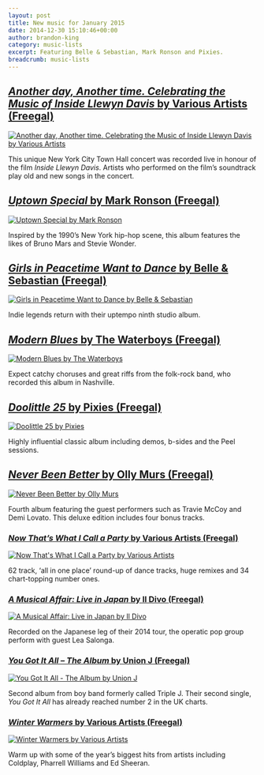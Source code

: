 ```yaml
---
layout: post
title: New music for January 2015
date: 2014-12-30 15:10:46+00:00
author: brandon-king
category: music-lists
excerpt: Featuring Belle & Sebastian, Mark Ronson and Pixies.
breadcrumb: music-lists
---
```

## [<cite>Another day, Another time. Celebrating the Music of Inside Llewyn Davis</cite> by Various Artists (Freegal)](http://suffolk.spydus.co.uk/cgi-bin/spydus.exe/ENQ/OPAC/BIBENQ/17754687?QRY=CTIBIB%3C%20IRN(26251247)&QRYTEXT=Another%20day%2C%20another%20time%20%5Bsound%20recording%5D)

[![Another day, Another time. Celebrating the Music of Inside Llewyn Davis by Various Artists](http://suffolklibraries.co.uk/wp-content/uploads/2014/12/anotherdaytime.jpg)](http://suffolk.spydus.co.uk/cgi-bin/spydus.exe/ENQ/OPAC/BIBENQ/17754687?QRY=CTIBIB%3C%20IRN(26251247)&#038;QRYTEXT=Another%20day%2C%20another%20time%20%5Bsound%20recording%5D)

This unique New York City Town Hall concert was recorded live in honour of the film <cite>Inside Llewyn Davis</cite>. Artists who performed on the film&#8217;s soundtrack play old and new songs in the concert.

## [<cite>Uptown Special</cite> by Mark Ronson (Freegal)](http://suffolk.spydus.co.uk/cgi-bin/spydus.exe/ENQ/OPAC/BIBENQ/13383183?QRY=CTIBIB%3C%20IRN(47356167)&QRYTEXT=Uptown%20special%20%5Bsound%20recording%5D)

[![Uptown Special by Mark Ronson](http://suffolklibraries.co.uk/wp-content/uploads/2014/12/uptownspecial.jpg)](http://suffolk.spydus.co.uk/cgi-bin/spydus.exe/ENQ/OPAC/BIBENQ/13383183?QRY=CTIBIB%3C%20IRN(47356167)&QRYTEXT=Uptown%20special%20%5Bsound%20recording%5D)

Inspired by the 1990&#8217;s New York hip-hop scene, this album features the likes of Bruno Mars and Stevie Wonder.

## [<cite>Girls in Peacetime Want to Dance</cite> by Belle & Sebastian (Freegal)](http://suffolk.spydus.co.uk/cgi-bin/spydus.exe/ENQ/OPAC/BIBENQ/13380733?QRY=CTIBIB%3C%20IRN(46651849)&QRYTEXT=Girls%20in%20peacetime%20want%20to%20dance%20%5Bsound%20recording%5D)

[![Girls in Peacetime Want to Dance by Belle & Sebastian](http://suffolklibraries.co.uk/wp-content/uploads/2014/12/girlsinpeacetime.jpg)](http://suffolk.spydus.co.uk/cgi-bin/spydus.exe/ENQ/OPAC/BIBENQ/13380733?QRY=CTIBIB%3C%20IRN(46651849)&QRYTEXT=Girls%20in%20peacetime%20want%20to%20dance%20%5Bsound%20recording%5D)

Indie legends return with their uptempo ninth studio album.

## [<cite>Modern Blues</cite> by The Waterboys (Freegal)](http://suffolk.spydus.co.uk/cgi-bin/spydus.exe/ENQ/OPAC/BIBENQ/13379165?QRY=CTIBIB%3C%20IRN(45621789)&QRYTEXT=Modern%20blues%20%5Bsound%20recording%5D)

[![Modern Blues by The Waterboys](http://suffolklibraries.co.uk/wp-content/uploads/2014/12/modernblues.jpg)](http://suffolk.spydus.co.uk/cgi-bin/spydus.exe/ENQ/OPAC/BIBENQ/13379165?QRY=CTIBIB%3C%20IRN(45621789)&QRYTEXT=Modern%20blues%20%5Bsound%20recording%5D)

Expect catchy choruses and great riffs from the folk-rock band, who recorded this album in Nashville.

## [<cite>Doolittle 25</cite> by Pixies (Freegal)](http://suffolk.spydus.co.uk/cgi-bin/spydus.exe/ENQ/OPAC/BIBENQ/13378371?QRY=CTIBIB%3C%20IRN(45909092)&QRYTEXT=Doolittle%2025%20%3A%20B-sides%2C%20Peel%20sessions%2C%20demos%2C%20plus%20album%20%5Bsound%20recording%5D)

[![Doolittle 25 by Pixies](http://suffolklibraries.co.uk/wp-content/uploads/2014/12/doolittle25.jpg)](http://suffolk.spydus.co.uk/cgi-bin/spydus.exe/ENQ/OPAC/BIBENQ/13378371?QRY=CTIBIB%3C%20IRN(45909092)&QRYTEXT=Doolittle%2025%20%3A%20B-sides%2C%20Peel%20sessions%2C%20demos%2C%20plus%20album%20%5Bsound%20recording%5D)

Highly influential classic album including demos, b-sides and the Peel sessions.

## [<cite>Never Been Better</cite> by Olly Murs (Freegal)](http://suffolklibraries.freegalmusic.com/artists/view/T2xseSBNdXJz/29284324/c29ueQ)

[![Never Been Better by Olly Murs](http://suffolklibraries.co.uk/wp-content/uploads/2014/12/ollymurs.png)](http://suffolklibraries.freegalmusic.com/artists/view/T2xseSBNdXJz/29284324/c29ueQ)

Fourth album featuring the guest performers such as Travie McCoy and Demi Lovato. This deluxe edition includes four bonus tracks.

### [<cite>Now That&#8217;s What I Call a Party</cite> by Various Artists (Freegal)](http://suffolklibraries.freegalmusic.com/artists/view/VmFyaW91cw==/29599311/c29ueQ)

[![Now That's What I Call a Party by Various Artists](http://suffolklibraries.co.uk/wp-content/uploads/2014/12/nowparty.jpg)](http://suffolklibraries.freegalmusic.com/artists/view/VmFyaW91cw==/29599311/c29ueQ)

62 track, ‘all in one place’ round-up of dance tracks, huge remixes and 34 chart-topping number ones.

### [<cite>A Musical Affair: Live in Japan</cite> by Il Divo (Freegal)](http://suffolklibraries.freegalmusic.com/artists/view/SWwgRGl2bw==/29697577/c29ueQ)

[![A Musical Affair: Live in Japan by Il Divo](http://suffolklibraries.co.uk/wp-content/uploads/2014/12/musicalaffairjapan.jpg)](http://suffolklibraries.freegalmusic.com/artists/view/SWwgRGl2bw==/29697577/c29ueQ)

Recorded on the Japanese leg of their 2014 tour, the operatic pop group perform with guest Lea Salonga.

### [<cite>You Got It All &#8211; The Album</cite> by Union J (Freegal)](http://suffolklibraries.freegalmusic.com/artists/view/VW5pb24gSg==/29618025/c29ueQ)

[![You Got It All - The Album by Union J](http://suffolklibraries.co.uk/wp-content/uploads/2014/12/yougotitall.jpg)](http://suffolklibraries.freegalmusic.com/artists/view/VW5pb24gSg==/29618025/c29ueQ)

Second album from boy band formerly called Triple J. Their second single, <cite>You Got It All</cite> has already reached number 2 in the UK charts.

### [<cite>Winter Warmers</cite> by Various Artists (Freegal)](http://suffolklibraries.freegalmusic.com/artists/view/VmFyaW91cw==/29726265/c29ueQ)

[![Winter Warmers by Various Artists](ttp://suffolklibraries.co.uk/wp-content/uploads/2014/12/winterwarmers.jpg)](http://suffolklibraries.freegalmusic.com/artists/view/VmFyaW91cw==/29726265/c29ueQ)

Warm up with some of the year&#8217;s biggest hits from artists including Coldplay, Pharrell Williams and Ed Sheeran.

